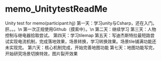 # memo_UnitytestReadMe
Unity test for memo(participant:hjj)
第一天：学习unity与Csharp，还在入门。肝。。。\n
        第一次正规使用Github（摸索中）。\n
第二天：继续学习
第三天：人物控制与继电器拾取尝试。
第四天：学习tilemap
第五天：写迪杰斯特拉最短路尝试实现电流机制，完成落地效果，场景转换，学习转换效果。场景tile铺满功能还未实现完。
第六天：核心机制完成，开始完善地图功能
第七天：地图功能写完，开始研究场景切换特效，图片裂开效果
